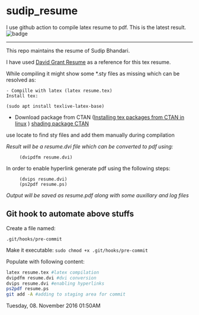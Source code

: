 # sudip_resume

I use github action to compile latex resume to pdf. This is the latest result.
![badge](https://github.com/sudipbhandari126/sudip_resume_github_page/workflows/LatexCompile/badge.svg?branch=master)

***

This repo maintains the resume of Sudip Bhandari.

I have used [David Grant Resume](http://www.davidgrant.ca/latex_resume_template)  as a reference for this tex resume.


While compiling it might show some  \*.sty files as missing which can be resolved as:

	- Compille with latex (latex resume.tex)
	Install tex: 

	(sudo apt install texlive-latex-base)

- Download package from CTAN ([Installing tex packages from CTAN in linux](http://tex.stackexchange.com/questions/38978/how-can-i-manually-install-a-latex-package-debian-ubuntu-linux) )  [shading package CTAN](https://ctan.org/tex-archive/macros/latex209/contrib/shading)

use locate to find sty files and add them manually during compilation

*Result will be a resume.dvi file which can be converted to pdf using:*

		 (dvipdfm resume.dvi)
 In order to enable hyperlink generate pdf using the following steps:

	     (dvips resume.dvi)
	     (ps2pdf resume.ps)

*Output will be saved as resume.pdf along with some auxillary and log files*


## Git hook to automate above stuffs

Create a file named: 

`.git/hooks/pre-commit`

Make it executable: `sudo chmod +x .git/hooks/pre-commit`

Populate with following content:

```sh
latex resume.tex #latex compilation
dvipdfm resume.dvi #dvi conversion
dvips resume.dvi #enabling hyperlinks
ps2pdf resume.ps
git add -A #adding to staging area for commit
```


Tuesday, 08. November 2016 01:50AM 


